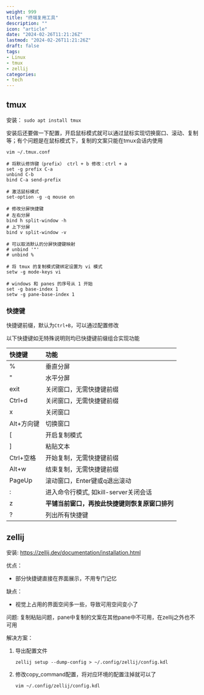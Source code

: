 ```yaml
---
weight: 999
title: "终端复用工具"
description: ""
icon: "article"
date: "2024-02-26T11:21:26Z"
lastmod: "2024-02-26T11:21:26Z"
draft: false
tags: 
- Linux
- tmux
- zellij
categories:
- tech
---
```


## tmux

安装： `sudo apt install tmux`

安装后还要做一下配置，开启鼠标模式就可以通过鼠标实现切换窗口、滚动、复制等；有个问题是在鼠标模式下，复制的文案只能在tmux会话内使用

`vim ~/.tmux.conf`

```plaintext
# 将默认修饰键（prefix） ctrl + b 修改：ctrl + a
set -g prefix C-a
unbind C-b
bind C-a send-prefix

# 激活鼠标模式
set-option -g -q mouse on

# 修改分屏快捷键
# 左右分屏
bind h split-window -h
# 上下分屏
bind v split-window -v

# 可以取消默认的分屏快捷键映射
# unbind '"'
# unbind %

# 将 tmux 的复制模式键绑定设置为 vi 模式
setw -g mode-keys vi

# windows 和 panes 的序号从 1 开始 
set -g base-index 1
setw -g pane-base-index 1
```

### 快捷键

快捷键前缀，默认为`Ctrl+B`，可以通过配置修改

以下快捷键如无特殊说明则均已快捷键前缀组合实现功能

|快捷键|功能|
|:--|:--|
|%|垂直分屏|
|"|水平分屏|
|exit|关闭窗口，无需快捷键前缀|
|Ctrl+d|关闭窗口，无需快捷键前缀|
|x|关闭窗口|
|Alt+方向键|切换窗口|
|[|开启复制模式|
|]|粘贴文本|
|Ctrl+空格|开始复制，无需快捷键前缀|
|Alt+w|结束复制，无需快捷键前缀|
|PageUp|滚动窗口，Enter键或q退出滚动|
|:|进入命令行模式, 如kill-server关闭会话|
|z|**平铺当前窗口，再按此快捷键则恢复原窗口排列**|
|?|列出所有快捷键|


## zellij

安装: https://zellij.dev/documentation/installation.html

优点：

- 部分快捷键直接在界面展示，不用专门记忆

缺点：

- 视觉上占用的界面空间多一些，导致可用空间变小了


问题: 复制粘贴问题，pane中复制的文案在其他pane中不可用，在zellij之外也不可用

解决方案：

1. 导出配置文件

    `zellij setup --dump-config > ~/.config/zellij/config.kdl`
2. 修改copy_command配置，将对应环境的配置注掉就可以了

    `vim ~/.config/zellij/config.kdl`
